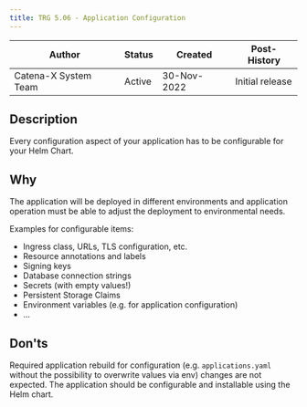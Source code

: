 ```yaml
---
title: TRG 5.06 - Application Configuration
---
```


| Author               | Status | Created     | Post-History    |
|----------------------|--------|-------------|-----------------|
| Catena-X System Team | Active | 30-Nov-2022 | Initial release |

## Description

Every configuration aspect of your application has to be configurable for your Helm Chart.

## Why

The application will be deployed in different environments and application operation must be able to adjust the
deployment to environmental needs.

Examples for configurable items:

- Ingress class, URLs, TLS configuration, etc.
- Resource annotations and labels
- Signing keys
- Database connection strings
- Secrets (with empty values!)
- Persistent Storage Claims
- Environment variables (e.g. for application configuration)
- ...

## Don'ts

Required application rebuild for configuration (e.g. `applications.yaml` without the possibility to overwrite values via
env) changes are not expected. The application should be configurable and installable using the Helm chart.
